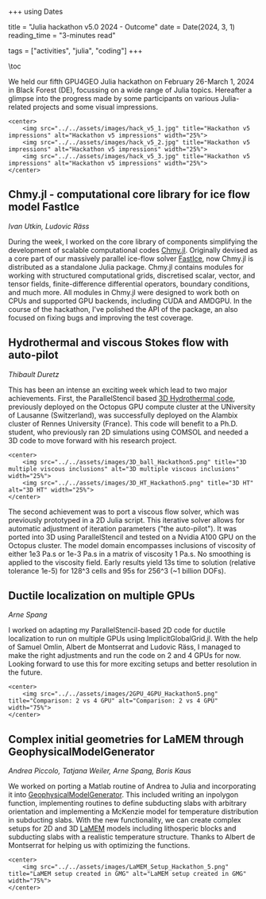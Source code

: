 +++
using Dates

title = "Julia hackathon v5.0 2024 - Outcome"
date = Date(2024, 3, 1)
reading_time = "3-minutes read"

tags = ["activities", "julia", "coding"]
+++

\toc

We held our fifth GPU4GEO Julia hackathon on February 26-March 1, 2024 in Black Forest (DE), focussing on a wide range of Julia topics. Hereafter a glimpse into the progress made by some participants on various Julia-related projects and some visual impressions.

~~~
<center>
    <img src="../../assets/images/hack_v5_1.jpg" title="Hackathon v5 impressions" alt="Hackathon v5 impressions" width="25%">
    <img src="../../assets/images/hack_v5_2.jpg" title="Hackathon v5 impressions" alt="Hackathon v5 impressions" width="25%">
    <img src="../../assets/images/hack_v5_3.jpg" title="Hackathon v5 impressions" alt="Hackathon v5 impressions" width="25%">
</center>
~~~

## Chmy.jl - computational core library for ice flow model FastIce
*Ivan Utkin, Ludovic Räss*

During the week, I worked on the core library of components simplifying the development of scalable computational codes [Chmy.jl](https://github.com/PTsolvers/Chmy.jl). Originally devised as a core part of our massively parallel ice-flow solver [FastIce](https://github.com/PTsolvers/FastIce.jl), now Chmy.jl is distributed as a standalone Julia package. Chmy.jl contains modules for working with structured computational grids, discretised scalar, vector, and tensor fields, finite-difference differential operators, boundary conditions, and much more. All modules in Chmy.jl were designed to work both on CPUs and supported GPU backends, including CUDA and AMDGPU. In the course of the hackathon, I've polished the API of the package, an also focused on fixing bugs and improving the test coverage.

## Hydrothermal and viscous Stokes flow with auto-pilot
*Thibault Duretz*

This has been an intense an exciting week which lead to two major achievements. First, the ParallelStencil based [3D Hydrothermal code](https://github.com/tduretz/HydroThermal3D), previously deployed on the Octopus GPU compute cluster at the UNiversity of Lausanne (Switzerland), was successfully deployed on the Alambix cluster of Rennes University (France). This code will benefit to a Ph.D. student, who previously ran 2D simulations using COMSOL and needed a 3D code to move forward with his research project.

~~~
<center>
    <img src="../../assets/images/3D_ball_Hackathon5.png" title="3D multiple viscous inclusions" alt="3D multiple viscous inclusions" width="25%">
    <img src="../../assets/images/3D_HT_Hackathon5.png" title="3D HT" alt="3D HT" width="25%">
</center>
~~~

The second achievement was to port a viscous flow solver, which was previously prototyped in a 2D Julia script. This iterative solver allows for automatic adjustment of iteration parameters ("the auto-pilot"). It was ported into 3D using ParallelStencil and tested on a Nvidia A100 GPU on the Octopus cluster. The model domain encompasses inclusions of viscosity of either 1e3 Pa.s or 1e-3 Pa.s in a matrix of viscosity 1 Pa.s. No smoothing is applied to the viscosity field. Early results yield 13s time to solution (relative tolerance 1e-5) for 128^3 cells and 95s for 256^3 (~1 billion DOFs).

## Ductile localization on multiple GPUs
*Arne Spang*

I worked on adapting my ParallelStencil-based 2D code for ductile localization to run on multiple GPUs using ImplicitGlobalGrid.jl. With the help of Samuel Omlin, Albert de Montserrat and Ludovic Räss, I managed to make the right adjustments and run the code on 2 and 4 GPUs for now. Looking forward to use this for more exciting setups and better resolution in the future.

~~~
<center>
    <img src="../../assets/images/2GPU_4GPU_Hackathon5.png" title="Comparison: 2 vs 4 GPU" alt="Comparison: 2 vs 4 GPU" width="75%">
</center>
~~~

## Complex initial geometries for LaMEM through GeophysicalModelGenerator
*Andrea Piccolo, Tatjana Weiler, Arne Spang, Boris Kaus*

We worked on porting a Matlab routine of Andrea to Julia and incorporating it into [GeophysicalModelGenerator](https://github.com/JuliaGeodynamics/GeophysicalModelGenerator.jl). This included writing an inpolygon function, implementing routines to define subducting slabs with arbitrary orientation and implementing a McKenzie model for temperature distribution in subducting slabs. With the new functionality, we can create complex setups for 2D and 3D [LaMEM](https://github.com/UniMainzGeo/LaMEM/) models including lithosperic blocks and subducting slabs with a realistic temperature structure. Thanks to Albert de Montserrat for helping us with optimizing the functions.

~~~
<center>
    <img src="../../assets/images/LaMEM_Setup_Hackathon_5.png" title="LaMEM setup created in GMG" alt="LaMEM setup created in GMG" width="75%">
</center>
~~~
